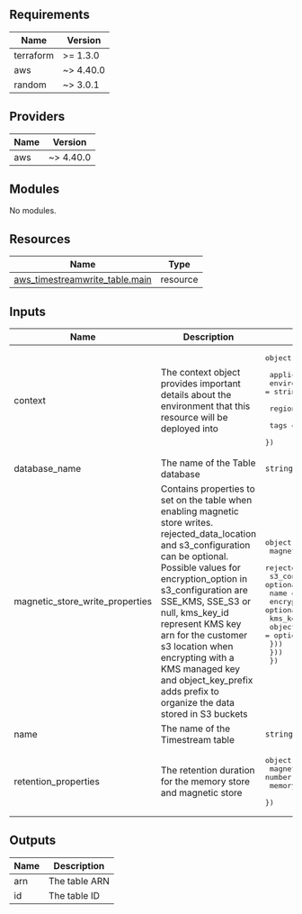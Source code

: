 [comment]: # (BEGIN_TF_DOCS)

## Requirements

| Name | Version |
|------|---------|
| terraform | >= 1.3.0 |
| aws | ~> 4.40.0 |
| random | ~> 3.0.1 |

## Providers

| Name | Version |
|------|---------|
| aws | ~> 4.40.0 |

## Modules

No modules.

## Resources

| Name | Type |
|------|------|
| [aws_timestreamwrite_table.main](https://registry.terraform.io/providers/hashicorp/aws/latest/docs/resources/timestreamwrite_table) | resource |

## Inputs

| Name | Description | Type | Default | Required |
|------|-------------|------|---------|:--------:|
| context | The context object provides important details about the environment that this resource will be deployed into | <pre>object({<br><br>    application_name = string<br>    environment_name = string<br><br>    region = string<br><br>    tags = map(string)<br>  })</pre> | n/a | yes |
| database\_name | The name of the Table database | `string` | n/a | yes |
| magnetic\_store\_write\_properties | Contains properties to set on the table when enabling magnetic store writes. rejected\_data\_location and s3\_configuration can be optional. Possible values for encryption\_option in s3\_configuration are SSE\_KMS, SSE\_S3 or null, kms\_key\_id represent KMS key arn for the customer s3 location when encrypting with a KMS managed key and object\_key\_prefix adds prefix to organize the data stored in S3 buckets | <pre>object({<br>    magnetic_store_writes  = bool<br>    rejected_data_location = optional(object({<br>      s3_configuration     = optional(object({<br>        name               = optional(string)<br>        encryption_option  = optional(string)<br>        kms_key_id         = optional(string)<br>        object_key_prefix  = optional(string)<br>      }))<br>    }))<br>  })</pre> | `null` | no |
| name | The name of the Timestream table | `string` | n/a | yes |
| retention\_properties | The retention duration for the memory store and magnetic store | <pre>object({<br>    magnetic_store_retention_period_in_days = number<br>    memory_store_retention_period_in_hours  = number<br>  })</pre> | `null` | no |

## Outputs

| Name | Description |
|------|-------------|
| arn | The table ARN |
| id | The table ID |

[comment]: # (END_TF_DOCS)